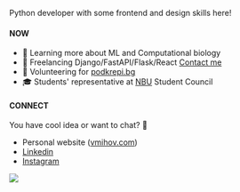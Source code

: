 Python developer with some frontend and design skills here!

#### NOW
- 🧬 Learning more about ML and Computational biology
- 💸 Freelancing Django/FastAPI/Flask/React [Contact me](mailto:vladislav.d.mihov@gmail.com)
- 💙 Volunteering for [podkrepi.bg](https://podkrepi.bg/)
- 🎓 Students' representative at [NBU](https://nbu.bg/) Student Council

#### CONNECT
You have cool idea or want to chat? 🔽
- Personal website ([vmihov.com](https://www.vmihov.com/))
- [Linkedin](https://www.linkedin.com/in/mihov/)
- [Instagram](https://www.instagram.com/killtheliver/)

![](https://komarev.com/ghpvc/?username=skilldeliver&color=grey&label=views&style=flat-square)